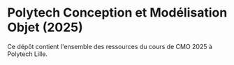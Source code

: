 # Polytech Conception et Modélisation Objet (2025)
Ce dépôt contient l'ensemble des ressources du cours de CMO 2025 à Polytech Lille.
